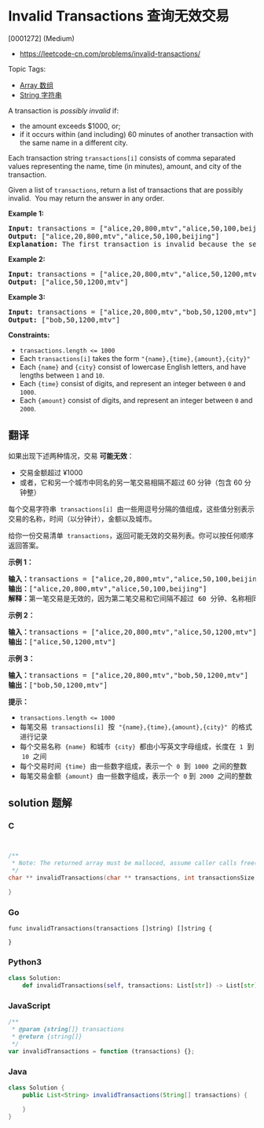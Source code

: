 # Invalid Transactions 查询无效交易

[0001272] (Medium)

- https://leetcode-cn.com/problems/invalid-transactions/

Topic Tags:

- [Array 数组](https://leetcode-cn.com/tag/array/)
- [String 字符串](https://leetcode-cn.com/tag/string/)

A transaction is _possibly invalid_ if:

- the amount exceeds \$1000, or;
- if it occurs within (and including) 60 minutes of another transaction with the same name in a different city.

Each transaction string `transactions[i]` consists of comma separated values representing the name, time (in minutes), amount, and city of the transaction.

Given a list of `transactions`, return a list of transactions that are possibly invalid.  You may return the answer in any order.

**Example 1:**

<pre><strong>Input:</strong> transactions = ["alice,20,800,mtv","alice,50,100,beijing"]
<strong>Output:</strong> ["alice,20,800,mtv","alice,50,100,beijing"]
<strong>Explanation:</strong> The first transaction is invalid because the second transaction occurs within a difference of 60 minutes, have the same name and is in a different city. Similarly the second one is invalid too.</pre>

**Example 2:**

<pre><strong>Input:</strong> transactions = ["alice,20,800,mtv","alice,50,1200,mtv"]
<strong>Output:</strong> ["alice,50,1200,mtv"]
</pre>

**Example 3:**

<pre><strong>Input:</strong> transactions = ["alice,20,800,mtv","bob,50,1200,mtv"]
<strong>Output:</strong> ["bob,50,1200,mtv"]
</pre>

**Constraints:**

- `transactions.length <= 1000`
- Each `transactions[i]` takes the form `"{name},{time},{amount},{city}"`
- Each `{name}` and `{city}` consist of lowercase English letters, and have lengths between `1` and `10`.
- Each `{time}` consist of digits, and represent an integer between `0` and `1000`.
- Each `{amount}` consist of digits, and represent an integer between `0` and `2000`.

## 翻译

如果出现下述两种情况，交易 **可能无效**：

- 交易金额超过 ¥1000
- 或者，它和另一个城市中同名的另一笔交易相隔不超过 60 分钟（包含 60 分钟整）

每个交易字符串  `transactions[i]`  由一些用逗号分隔的值组成，这些值分别表示交易的名称，时间（以分钟计），金额以及城市。

给你一份交易清单  `transactions`，返回可能无效的交易列表。你可以按任何顺序返回答案。

**示例 1：**

<pre><strong>输入：</strong>transactions = ["alice,20,800,mtv","alice,50,100,beijing"]
<strong>输出：</strong>["alice,20,800,mtv","alice,50,100,beijing"]
<strong>解释：</strong>第一笔交易是无效的，因为第二笔交易和它间隔不超过 60 分钟、名称相同且发生在不同的城市。同样，第二笔交易也是无效的。</pre>

**示例 2：**

<pre><strong>输入：</strong>transactions = ["alice,20,800,mtv","alice,50,1200,mtv"]
<strong>输出：</strong>["alice,50,1200,mtv"]
</pre>

**示例 3：**

<pre><strong>输入：</strong>transactions = ["alice,20,800,mtv","bob,50,1200,mtv"]
<strong>输出：</strong>["bob,50,1200,mtv"]
</pre>

**提示：**

- `transactions.length <= 1000`
- 每笔交易  `transactions[i]`  按  `"{name},{time},{amount},{city}"`  的格式进行记录
- 每个交易名称  `{name}`  和城市  `{city}`  都由小写英文字母组成，长度在  `1`  到  `10`  之间
- 每个交易时间  `{time}`  由一些数字组成，表示一个  `0`  到  `1000`  之间的整数
- 每笔交易金额  `{amount}`  由一些数字组成，表示一个  `0` 到  `2000`  之间的整数

## solution 题解

### C

```c


/**
 * Note: The returned array must be malloced, assume caller calls free().
 */
char ** invalidTransactions(char ** transactions, int transactionsSize, int* returnSize){

}


```

### Go

```golang
func invalidTransactions(transactions []string) []string {

}
```

### Python3

```python
class Solution:
    def invalidTransactions(self, transactions: List[str]) -> List[str]:

```

### JavaScript

```javascript
/**
 * @param {string[]} transactions
 * @return {string[]}
 */
var invalidTransactions = function (transactions) {};
```

### Java

```java
class Solution {
    public List<String> invalidTransactions(String[] transactions) {

    }
}
```

